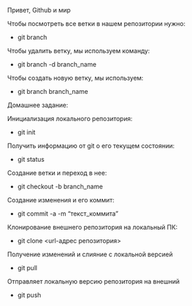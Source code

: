 Привет, Github и мир

Чтобы посмотреть все ветки в нашем репозитории нужно:
+ git branch

Чтобы удалить ветку, мы используем команду:

+ git branch -d branch_name

Чтобы создать новую ветку, мы используем:

+ git branch branch_name

Домашнее задание:

Инициализация локального репозитория:

- git init

Получить информацию от git о его текущем состоянии:

- git status

Создание ветки и переход  в нее:

- git checkout -b branch_name

Создание изменения и его коммит:

- git commit -a -m “текст_коммита”

Клонирование внешнего репозитория на
локальный ПК:

- git clone <url-адрес репозитория>

Получение изменений и слияние с локальной версией

- git pull

Отправляет локальную версию репозитория на внешний

- git push